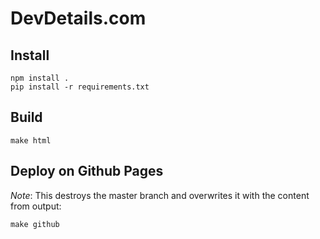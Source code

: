 DevDetails.com
==============

Install
-------

    npm install .
    pip install -r requirements.txt

Build
-----

    make html

Deploy on Github Pages
----------------------

*Note*: This destroys the master branch and overwrites it with the content from output:

    make github